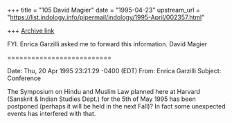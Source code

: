 +++
title = "105 David Magier"
date = "1995-04-23"
upstream_url = "https://list.indology.info/pipermail/indology/1995-April/002357.html"

+++
[Archive link](https://list.indology.info/pipermail/indology/1995-April/002357.html)

FYI. Enrica Garzilli asked me to forward this information.
David Magier

==========================

Date: Thu, 20 Apr 1995 23:21:29 -0400 (EDT)
From: Enrica Garzilli <garzilli at husc.harvard.edu>
Subject: Conference

The Symposium on Hindu and Muslim Law planned here at Harvard
(Sanskrit & Indian Studies Dept.) for the 5th of May 1995 has been
postponed (perhaps it will be held in the next Fall)? In fact some
unexpected events has interfered with that.





